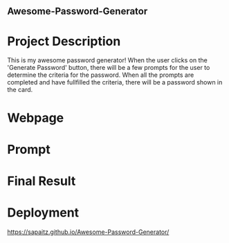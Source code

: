 ## Awesome-Password-Generator

# Project Description

This is my awesome password generator! When the user clicks on the 'Generate Password' button, there will be a few prompts for the user to determine the criteria for the password. When all the prompts are completed and have fullfilled the criteria, there will be a password shown in the card.

# Webpage








# Prompt




# Final Result




# Deployment 

https://sapaitz.github.io/Awesome-Password-Generator/